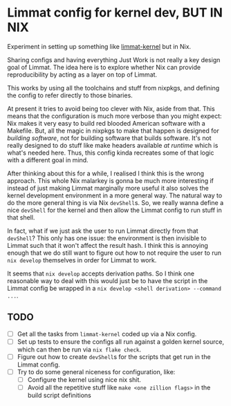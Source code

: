 # Limmat config for kernel dev, BUT IN NIX

Experiment in setting up something like
[limmat-kernel](https://github.com/bjackman/limmat-kernel) but in Nix.

Sharing configs and having everything Just Work is not really a key design goal
of Limmat. The idea here is to explore whether Nix can provide reproducibility
by acting as a layer on top of Limmat.

This works by using all the toolchains and stuff from nixpkgs, and defining the
config to refer directly to those binaries.

At present it tries to avoid being too clever with Nix, aside from that. This
means that the configuration is much more verbose than you might expect: Nix
makes it very easy to build red blooded American software with a Makefile. But,
all the magic in nixpkgs to make that happen is designed for _building
software_, not for building software that builds software. It's not really
designed to do stuff like make headers available _at runtime_ which is what's
needed here. Thus, this config kinda recreates some of that logic with a
different goal in mind.

After thinking about this for a while, I realised I think this is the wrong
approach. This whole Nix malarkey is gonna be much more interesting if instead
of just making Limmat marginally more useful it also solves the kernel
development environment in a more general way. The natural way to do the more
general thing is via Nix `devShell`s. So, we really wanna define a nice
`devShell` for the kernel and then allow the Limmat config to run stuff in that
shell.

In fact, what if we just ask the user to run Limmat directly from that
`devShell`? This only has one issue: the environment is then invisible to Limmat
such that it won't affect the result hash. I think this is annoying enough that
we do still want to figure out how to not require the user to run `nix develop`
themselves in order for Limmat to work.

It seems that `nix develop` accepts derivation paths. So I think one reasonable
way to deal with this would just be to have the script in the Limmat config be
wrapped in a `nix develop <shell derivation> --command ...`.

## TODO

- [ ] Get all the tasks from `limmat-kernel` coded up via a Nix config.
- [ ] Set up tests to ensure the configs all run against a golden kernel source,
      which can then be run via `nix flake check`.
- [ ] Figure out how to create `devShell`s for the scripts that get run in the
      Limmat config.
- [ ] Try to do some general niceness for configuration, like:
  - [ ] Configure the kernel using nice nix shit.
  - [ ] Avoid all the repetitive stuff like `make <one zillion flags>`  in the
        build script definitions